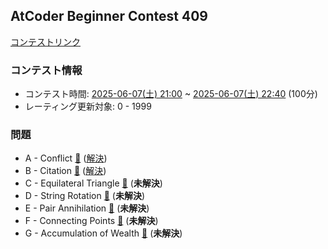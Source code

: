 
## AtCoder Beginner Contest 409

[コンテストリンク](https://atcoder.jp/contests/abc409)

### コンテスト情報
- コンテスト時間: [2025-06-07(土) 21:00](http://www.timeanddate.com/worldclock/fixedtime.html?iso=20250607T2100&p1=248) ~ [2025-06-07(土) 22:40](http://www.timeanddate.com/worldclock/fixedtime.html?iso=20250607T2240&p1=248) (100分)
- レーティング更新対象: 0 - 1999

### 問題
- A - Conflict [🔗](https://atcoder.jp/contests/abc409/tasks/abc409_a) ([解決](./A%20-%20Conflict/))
- B - Citation [🔗](https://atcoder.jp/contests/abc409/tasks/abc409_b) ([解決](./B%20-%20Citation/))
- C - Equilateral Triangle [🔗](https://atcoder.jp/contests/abc409/tasks/abc409_c) (**未解決**)
- D - String Rotation [🔗](https://atcoder.jp/contests/abc409/tasks/abc409_d) (**未解決**)
- E - Pair Annihilation [🔗](https://atcoder.jp/contests/abc409/tasks/abc409_e) (**未解決**)
- F - Connecting Points [🔗](https://atcoder.jp/contests/abc409/tasks/abc409_f) (**未解決**)
- G - Accumulation of Wealth [🔗](https://atcoder.jp/contests/abc409/tasks/abc409_g) (**未解決**)